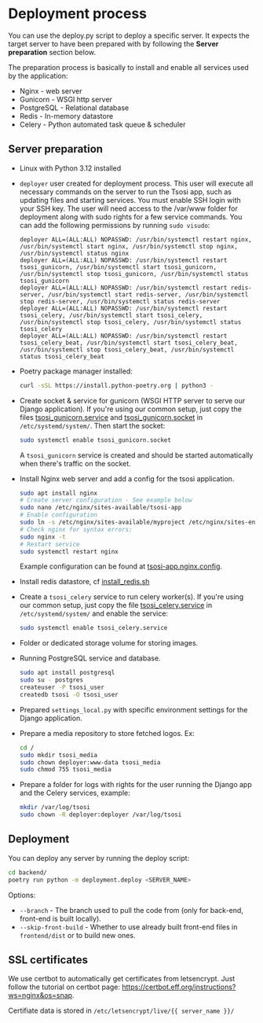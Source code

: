 # Deployment process

You can use the deploy.py script to deploy a specific server.
It expects the target server to have been prepared with by following the **Server preparation** section below.

The preparation process is basically to install and enable all services used by the application:
* Nginx - web server
* Gunicorn - WSGI http server
* PostgreSQL - Relational database
* Redis - In-memory datastore
* Celery - Python automated task queue & scheduler


## Server preparation

* Linux with Python 3.12 installed

* `deployer` user created for deployment process. This user will execute all necessary commands on the server to run the Tsosi app, such as updating files and starting services. You must enable SSH login with your SSH key. The user will need access to the /var/www folder for deployment along with sudo rights for a few service commands. You can add the following permissions by running `sudo visudo`:
    ```
    deployer ALL=(ALL:ALL) NOPASSWD: /usr/bin/systemctl restart nginx, /usr/bin/systemctl start nginx, /usr/bin/systemctl stop nginx, /usr/bin/systemctl status nginx 
    deployer ALL=(ALL:ALL) NOPASSWD: /usr/bin/systemctl restart tsosi_gunicorn, /usr/bin/systemctl start tsosi_gunicorn, /usr/bin/systemctl stop tsosi_gunicorn, /usr/bin/systemctl status tsosi_gunicorn
    deployer ALL=(ALL:ALL) NOPASSWD: /usr/bin/systemctl restart redis-server, /usr/bin/systemctl start redis-server, /usr/bin/systemctl stop redis-server, /usr/bin/systemctl status redis-server
    deployer ALL=(ALL:ALL) NOPASSWD: /usr/bin/systemctl restart tsosi_celery, /usr/bin/systemctl start tsosi_celery, /usr/bin/systemctl stop tsosi_celery, /usr/bin/systemctl status tsosi_celery
    deployer ALL=(ALL:ALL) NOPASSWD: /usr/bin/systemctl restart tsosi_celery_beat, /usr/bin/systemctl start tsosi_celery_beat, /usr/bin/systemctl stop tsosi_celery_beat, /usr/bin/systemctl status tsosi_celery_beat
    ```

* Poetry package manager installed:
    ```bash
    curl -sSL https://install.python-poetry.org | python3 -
    ```

* Create socket & service for gunicorn (WSGI HTTP server to serve our Django application). If you're using our common setup, just copy the files [tsosi_gunicorn.service](./tsosi_gunicorn.service) and [tsosi_gunicorn.socket](./tsosi_gunicorn.socket) in `/etc/systemd/system/`.
    Then start the socket:
    ```bash
    sudo systemctl enable tsosi_gunicorn.socket
    ```
    A `tsosi_gunicorn` service is created and should be started automatically when there's traffic on the socket.  

* Install Nginx web server and add a config for the tsosi application.
    ```bash
    sudo apt install nginx
    # Create server configuration - See example below
    sudo nano /etc/nginx/sites-available/tsosi-app
    # Enable configuration
    sudo ln -s /etc/nginx/sites-available/myproject /etc/nginx/sites-enabled/
    # Check nginx for syntax errors:
    sudo nginx -t
    # Restart service
    sudo systemctl restart nginx    
    ```

    Example configuration can be found at [tsosi-app.nginx.config](./tsosi-app.nginx.config).
    

* Install redis datastore, cf [install_redis.sh](/scripts/install_redis.sh)

* Create a `tsosi_celery` service to run celery worker(s). If you're using our common setup, just copy the file [tsosi_celery.service](./tsosi_celery.service) in `/etc/systemd/system/` and enable the service:
    ```bash
    sudo systemctl enable tsosi_celery.service
    ```

* Folder or dedicated storage volume for storing images.

* Running PostgreSQL service and database.
    ```bash
    sudo apt install postgresql
    sudo su - postgres
    createuser -P tsosi_user
    createdb tsosi -O tsosi_user
    ```

* Prepared `settings_local.py` with specific environment settings for the Django application.

* Prepare a media repository to store fetched logos. Ex:
    ```bash
    cd /
    sudo mkdir tsosi_media
    sudo chown deployer:www-data tsosi_media
    sudo chmod 755 tsosi_media
    ``` 

* Prepare a folder for logs with rights for the user running the Django app and the Celery services, example:
    ```bash
    mkdir /var/log/tsosi
    sudo chown -R deployer:deployer /var/log/tsosi
    ```



## Deployment

You can deploy any server by running the deploy script:
```bash
cd backend/
poetry run python -m deployment.deploy <SERVER_NAME>
```
Options:
* `--branch` - The branch used to pull the code from (only for back-end, front-end is built locally).
* `--skip-front-build` - Whether to use already built front-end files in `frontend/dist` or to build new ones.

## SSL certificates

We use certbot to automatically get certificates from letsencrypt.
Just follow the tutorial on certbot page: https://certbot.eff.org/instructions?ws=nginx&os=snap.

Certifiate data is stored in `/etc/letsencrypt/live/{{ server_name }}/`

